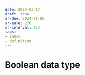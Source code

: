```yaml
---
date: 2023-03-17
draft: true
sr-due: 2024-01-05
sr-ease: 270
sr-interval: 233
tags:
- inbox
- definition
---
```


# Boolean data type